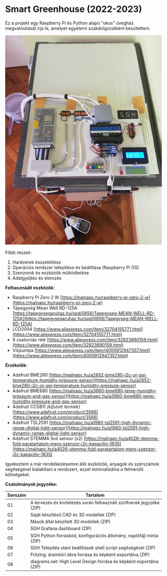 # Smart Greenhouse (2022-2023)

Ez a projekt egy Raspberry Pi és Python alapú "okos" üvegház megvalósítását írja le, amelyet egyetemi szakdolgozatként készítettem.

![Az elkészült modell.](https://github.com/sajtosb/sgh/blob/main/IMG_20230418_150241.jpg)

Főbb részek:
  1. Hardverek összekötése
  2. Operációs rendszer telepítése és beállítása (Raspberry Pi OS)
  3. Szenzorok és eszközök működtetése
  4. Adatgyűjtés és elemzés

**Felhasznáált eszközök:**
* Raspberry Pi Zero 2 W [https://malnapc.hu/raspberry-pi-zero-2-w](https://malnapc.hu/raspberry-pi-zero-2-w)
* Tápegység Mean Well RD-125A [https://tapegysegaruhaz.hu/spd/0856/Tapegyseg-MEAN-WELL-RD-125A](https://tapegysegaruhaz.hu/spd/0856/Tapegyseg-MEAN-WELL-RD-125A)
* LCD2004 [https://www.aliexpress.com/item/32704155771.html](https://www.aliexpress.com/item/32704155771.html)
* 8 csatornás relé [https://www.aliexpress.com/item/32923690159.html](https://www.aliexpress.com/item/32923690159.html)
* Vízpumpa [https://www.aliexpress.com/item/4000912947357.html](https://www.aliexpress.com/item/4000912947357.html)

**Érzékelők:**
* Adafruit BME280 [https://malnapc.hu/a2652-bme280-i2c-or-spi-temperature-humidity-pressure-sensor](https://malnapc.hu/a2652-bme280-i2c-or-spi-temperature-humidity-pressure-sensor)
* Adafruit BME680 [https://malnapc.hu/a3660-bme680-temp-humidity-pressure-and-gas-sensor](https://malnapc.hu/a3660-bme680-temp-humidity-pressure-and-gas-sensor)
* Adafruit CCS811 _(kifutott termék)_ [https://www.adafruit.com/product/3566](https://www.adafruit.com/product/3566)
* Adafruit TSL2591 [https://malnapc.hu/a1980-tsl2591-high-dynamic-range-digital-light-sensor](https://malnapc.hu/a1980-tsl2591-high-dynamic-range-digital-light-sensor)
* Adafruit STEMMA Soil sensor (x2)  [https://malnapc.hu/a4026-stemma-fold-paratartalom-mero-szenzor-i2c-kapacitiv-1835](https://malnapc.hu/a4026-stemma-fold-paratartalom-mero-szenzor-i2c-kapacitiv-1835)

Igyekeztem a már rendelkezésemre álló eszközök, anyagok és szerszámok segítségével kialakítani a rendszert, ezzel minimalizálva a felmerülő költségeket.

**Csatolmányok jegyzéke:**

| Sorszám | Tartalom |
| --- | --- |
| 01 | A tervezés és kivitelezés során felhasznált szoftverek jegyzéke (ZIP) |
| 02 | Saját készítésű CAD és 3D modellek (ZIP) |
| 03 | Mások által készített 3D modellek (ZIP) |
| 04 | SGH Grafana dashboard (ZIP) |
| 05 | SGH Python forráskód, konfigurációs állomány, naplófájl minta (ZIP) |
| 06 | SGH Telepítés utáni beállítások shell script segítségével (ZIP) |
| 07 | Fritzing: áramköri ábra forrása és képként exportálva (ZIP) |
| 08 | diagrams.net: High Level Design forrása és képként exportálva (ZIP) |
